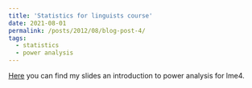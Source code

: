 ```yaml
---
title: 'Statistics for linguists course'
date: 2021-08-01
permalink: /posts/2012/08/blog-post-4/
tags:
  - statistics
  - power analysis
---
```


<a href="https://gemmarepiso.github.io/poweranalysis.html">Here</a> you can find my slides  an introduction to power analysis for lme4.
